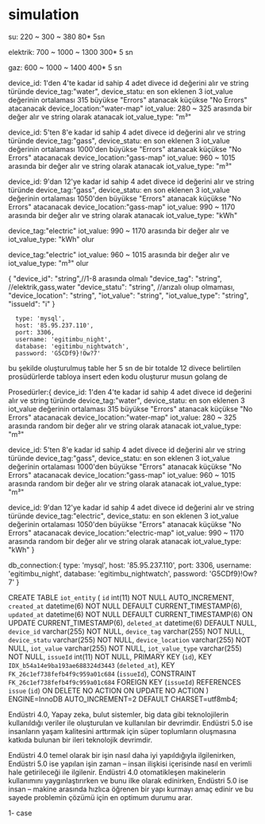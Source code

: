 # simulation

su: 220 ~ 300 ~ 380 80* 5sn 

elektrik: 700 ~ 1000 ~ 1300  300*  5 sn

gaz: 600 ~ 1000 ~ 1400  400*  5 sn

device_id: 1'den 4'te kadar id sahip 4 adet divece id değerini alır ve string türünde
device_tag:"water", 
device_statu: en son eklenen 3 iot_value değerinin ortalaması 315 büyükse  "Errors" atanacak  küçükse "No Errors" atacanacak
device_location:"water-map"
iot_value: 280 ~ 325 arasında bir değer alır ve string olarak atanacak
iot_value_type: "m³"


device_id: 5'ten 8'e kadar id sahip 4 adet divece id değerini alır ve string türünde
device_tag:"gass", 
device_statu: en son eklenen 3 iot_value değerinin ortalaması 1000'den büyükse  "Errors" atanacak  küçükse "No Errors" atacanacak
device_location:"gass-map"
iot_value: 960 ~ 1015 arasında bir değer alır ve string olarak atanacak
iot_value_type: "m³"


device_id: 9'dan 12'ye kadar id sahip 4 adet divece id değerini alır ve string türünde
device_tag:"gass", 
device_statu: en son eklenen 3 iot_value değerinin ortalaması 1050'den büyükse  "Errors" atanacak  küçükse "No Errors" atacanacak
device_location:"gass-map"
iot_value: 990 ~ 1170 arasında bir değer alır ve string olarak atanacak
iot_value_type: "kWh"

device_tag:"electric"    iot_value: 990 ~ 1170 arasında bir değer alır ve iot_value_type: "kWh" olur

device_tag:"electric"   iot_value: 960 ~ 1015 arasında bir değer alır ve iot_value_type: "m³" olur



{
  "device_id": "string",//1-8 arasında olmalı
  "device_tag": "string", //elektrik,gass,water
  "device_statu": "string", //arızalı olıup olmaması,
  "device_location": "string",
  "iot_value": "string", 
  "iot_value_type": "string",
  "issueId": "i"
}

      type: 'mysql',
      host: '85.95.237.110',
      port: 3306,
      username: 'egitimbu_night',
      database: 'egitimbu_nightwatch',
      password: 'G5CDf9}!Ow?7'


bu şekilde oluşturulmuş table her 5 sn de bir totalde 12 divece belirtilen prosüdürlerde tabloya insert eden kodu oluşturur musun golang de 

Prosedürler:{
device_id: 1'den 4'te kadar id sahip 4 adet divece id değerini alır ve string türünde
device_tag:"water", 
device_statu: en son eklenen 3 iot_value değerinin ortalaması 315 büyükse  "Errors" atanacak  küçükse "No Errors" atacanacak
device_location:"water-map"
iot_value: 280 ~ 325 arasında random bir değer alır ve string olarak atanacak
iot_value_type: "m³"


device_id: 5'ten 8'e kadar id sahip 4 adet divece id değerini alır ve string türünde
device_tag:"gass", 
device_statu: en son eklenen 3 iot_value değerinin ortalaması 1000'den büyükse  "Errors" atanacak  küçükse "No Errors" atacanacak
device_location:"gass-map"
iot_value: 960 ~ 1015 arasında random bir değer alır ve string olarak atanacak
iot_value_type: "m³"


device_id: 9'dan 12'ye kadar id sahip 4 adet divece id değerini alır ve string türünde
device_tag:"electric", 
device_statu: en son eklenen 3 iot_value değerinin ortalaması 1050'den büyükse  "Errors" atanacak  küçükse "No Errors" atacanacak
device_location:"electric-map"
iot_value: 990 ~ 1170 arasında random bir değer alır ve string olarak atanacak
iot_value_type: "kWh" }


db_connection:{
    type: 'mysql',
      host: '85.95.237.110',
      port: 3306,
      username: 'egitimbu_night',
      database: 'egitimbu_nightwatch',
      password: 'G5CDf9}!Ow?7'
}

CREATE TABLE `iot_entity` (
  `id` int(11) NOT NULL AUTO_INCREMENT,
  `created_at` datetime(6) NOT NULL DEFAULT CURRENT_TIMESTAMP(6),
  `updated_at` datetime(6) NOT NULL DEFAULT CURRENT_TIMESTAMP(6) ON UPDATE CURRENT_TIMESTAMP(6),
  `deleted_at` datetime(6) DEFAULT NULL,
  `device_id` varchar(255) NOT NULL,
  `device_tag` varchar(255) NOT NULL,
  `device_statu` varchar(255) NOT NULL,
  `device_location` varchar(255) NOT NULL,
  `iot_value` varchar(255) NOT NULL,
  `iot_value_type` varchar(255) NOT NULL,
  `issueId` int(11) NOT NULL,
  PRIMARY KEY (`id`),
  KEY `IDX_b54a14e9ba193ae688324d3443` (`deleted_at`),
  KEY `FK_26c1ef738fefb4f9c959a01c684` (`issueId`),
  CONSTRAINT `FK_26c1ef738fefb4f9c959a01c684` FOREIGN KEY (`issueId`) REFERENCES `issue` (`id`) ON DELETE NO ACTION ON UPDATE NO ACTION
) ENGINE=InnoDB AUTO_INCREMENT=2 DEFAULT CHARSET=utf8mb4;




 Endüstri 4.0, Yapay zeka, bulut sistemler, big data gibi teknolojilerin kullanıldığı veriler
ile oluşturulan ve kullanılan bir devrimdir. Endüstri 5.0 ise insanların yaşam kalitesini 
arttırmak için süper toplumların oluşmasına katkıda bulunan bir ileri teknolojik devrimdir.


 Endüstri 4.0 temel olarak bir işin nasıl daha iyi yapıldığıyla ilgilenirken, Endüstri 5.0 ise yapılan 
işin zaman – insan ilişkisi içerisinde nasıl en verimli hale getirileceği ile ilgilenir. Endüstri 4.0 
otomatikleşen makinelerin kullanımını yaygınlaştırırken ve bunu ilke olarak edinirken, Endüstri 5.0 ise 
insan – makine arasında hızlıca öğrenen bir yapı kurmayı amaç edinir ve bu sayede problemin çözümü için 
en optimum durumu arar.



1- case